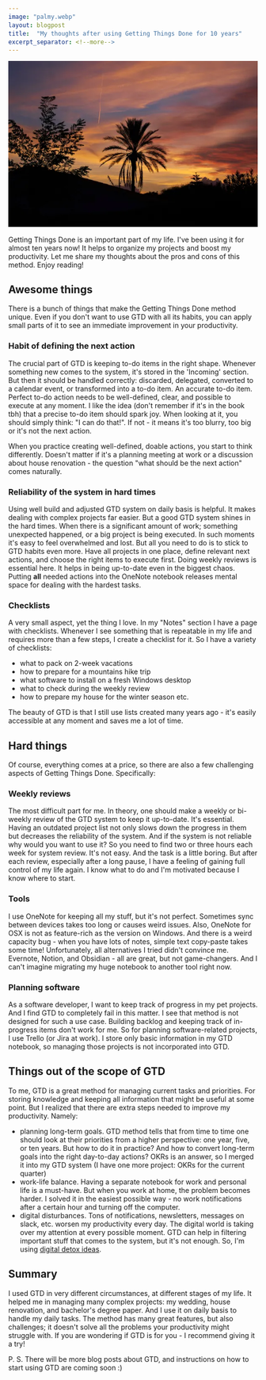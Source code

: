 ```yaml
---
image: "palmy.webp"
layout: blogpost
title:  "My thoughts after using Getting Things Done for 10 years"
excerpt_separator: <!--more-->
---
```


![image](/images/palmy.webp)

Getting Things Done is an important part of my life. I've been using it for almost ten years now! It helps to organize my projects and boost my productivity. Let me share my thoughts about the pros and cons of this method. Enjoy reading!

<!--more-->

## Awesome things
There is a bunch of things that make the Getting Things Done method unique. Even if you don't want to use GTD with all its habits, you can apply small parts of it to see an immediate improvement in your productivity.


### Habit of defining the next action
The crucial part of GTD is keeping to-do items in the right shape. Whenever something new comes to the system, it's stored in the 'Incoming' section. But then it should be handled correctly: discarded, delegated, converted to a calendar event, or transformed into a to-do item. An accurate to-do item.
Perfect to-do action needs to be well-defined, clear, and possible to execute at any moment. I like the idea (don't remember if it's in the book tbh) that a precise to-do item should spark joy. When looking at it, you should simply think: "I can do that!". If not - it means it's too blurry, too big or it's not the next action.

When you practice creating well-defined, doable actions, you start to think differently. Doesn't matter if it's a planning meeting at work or a discussion about house renovation - the question "what should be the next action" comes naturally.

### Reliability of the system in hard times
Using well build and adjusted GTD system on daily basis is helpful. It makes dealing with complex projects far easier. But a good GTD system shines in the hard times. When there is a significant amount of work; something unexpected happened, or a big project is being executed. In such moments it's easy to feel overwhelmed and lost. But all you need to do is to stick to GTD habits even more. Have all projects in one place, define relevant next actions, and choose the right items to execute first. Doing weekly reviews is essential here. It helps in being up-to-date even in the biggest chaos. Putting **all** needed actions into the OneNote notebook releases mental space for dealing with the hardest tasks.

### Checklists
A very small aspect, yet the thing I love. In my "Notes" section I have a page with checklists. Whenever I see something that is repeatable in my life and requires more than a few steps, I create a checklist for it. So I have a variety of checklists: 
- what to pack on 2-week vacations
- how to prepare for a mountains hike trip
- what software to install on a fresh Windows desktop
- what to check during the weekly review
- how to prepare my house for the winter season etc. 

The beauty of GTD is that I still use lists created many years ago - it's easily accessible at any moment and saves me a lot of time.



## Hard things

Of course, everything comes at a price, so there are also a few challenging aspects of Getting Things Done. Specifically:

### Weekly reviews
The most difficult part for me. In theory, one should make a weekly or bi-weekly review of the GTD system to keep it up-to-date. It's essential. Having an outdated project list not only slows down the progress in them but decreases the reliability of the system. And if the system is not reliable why would you want to use it? 
So you need to find two or three hours each week for system review. It's not easy. And the task is a little boring. But after each review, especially after a long pause, I have a feeling of gaining full control of my life again. I know what to do and I'm motivated because I know where to start.

### Tools
I use OneNote for keeping all my stuff, but it's not perfect. Sometimes sync between devices takes too long or causes weird issues. Also, OneNote for OSX is not as feature-rich as the version on Windows. And there is a weird capacity bug - when you have lots of notes, simple text copy-paste takes some time!
Unfortunately, all alternatives I tried didn't convince me. Evernote, Notion, and Obsidian - all are great, but not game-changers. And I can't imagine migrating my huge notebook to another tool right now.

### Planning software
As a software developer, I want to keep track of progress in my pet projects. And I find GTD to completely fail in this matter. I see that method is not designed for such a use case. Building backlog and keeping track of in-progress items don't work for me. So for planning software-related projects, I use Trello (or Jira at work). I store only basic information in my GTD notebook, so managing those projects is not incorporated into GTD.


## Things out of the scope of GTD
To me, GTD is a great method for managing current tasks and priorities. For storing knowledge and keeping all information that might be useful at some point. But I realized that there are extra steps needed to improve my productivity. Namely:
- planning long-term goals. GTD method tells that from time to time one should look at their priorities from a higher perspective: one year, five, or ten years. But how to do it in practice? And how to convert long-term goals into the right day-to-day actions? OKRs is an answer, so I merged it into my GTD system (I have one more project: OKRs for the current quarter)
- work-life balance. Having a separate notebook for work and personal life is a must-have. But when you work at home, the problem becomes harder. I solved it in the easiest possible way - no work notifications after a certain hour and turning off the computer.
- digital disturbances. Tons of notifications, newsletters, messages on slack, etc. worsen my productivity every day. The digital world is taking over my attention at every possible moment. GTD can help in filtering important stuff that comes to the system, but it's not enough. So, I'm using [digital detox ideas](https://dansilvestre.com/digital-detox/).


## Summary
I used GTD in very different circumstances, at different stages of my life. It helped me in managing many complex projects: my wedding, house renovation, and bachelor's degree paper. And I use it on daily basis to handle my daily tasks. The method has many great features, but also challenges; it doesn't solve all the problems your productivity might struggle with. 
If you are wondering if GTD is for you - I recommend giving it a try!

P. S. There will be more blog posts about GTD, and instructions on how to start using GTD are coming soon :)
